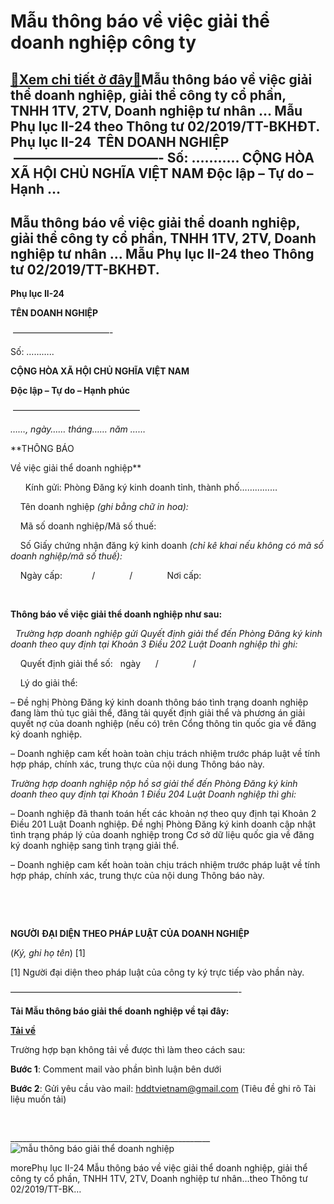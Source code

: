 Mẫu thông báo về việc giải thể doanh nghiệp công ty
===================================================

[:gift:Xem chi tiết ở đây:gift:](https://hddtvn.com/mau-thong-bao-ve-viec-giai-the-doanh-nghiep-cong-ty/)Mẫu thông báo về việc giải thể doanh nghiệp, giải thể công ty cổ phần, TNHH 1TV, 2TV, Doanh nghiệp tư nhân … Mẫu Phụ lục II-24 theo Thông tư 02/2019/TT-BKHĐT. Phụ lục II-24  TÊN DOANH NGHIỆP  ———————————- Số: ……….. CỘNG HÒA XÃ HỘI CHỦ NGHĨA VIỆT NAM Độc lập – Tự do – Hạnh …
----------------------------------------------------------------------------------------------------------------------------------------------------------------------------------------------------------------------------------------------------------------------------------



Mẫu thông báo về việc giải thể doanh nghiệp, giải thể công ty cổ phần, TNHH 1TV, 2TV, Doanh nghiệp tư nhân … Mẫu Phụ lục II-24 theo Thông tư 02/2019/TT-BKHĐT.
----------------------------------------------------------------------------------------------------------------------------------------------------------------



**Phụ lục II-24**




**TÊN DOANH NGHIỆP**  

  ———————————-  
  

 Số: ………..

**CỘNG HÒA XÃ HỘI CHỦ NGHĨA VIỆT NAM**  

**Độc lập – Tự do – Hạnh phúc**  

  ——————————————–  
  

*……, ngày…… tháng…… năm ……*





  

**THÔNG BÁO  

 Về việc giải thể doanh nghiệp**  

  
    Kính gửi: Phòng Đăng ký kinh doanh tỉnh, thành phố……………  

    Tên doanh nghiệp *(ghi bằng chữ in hoa):*              

    Mã số doanh nghiệp/Mã số thuế:             

    Số Giấy chứng nhận đăng ký kinh doanh *(chỉ kê khai nếu không có mã số doanh nghiệp/mã số thuế):*  

    Ngày cấp:            /              /              Nơi cấp:  

       



**Thông báo về việc giải thể doanh nghiệp như sau:**  

  
*Trường hợp doanh nghiệp gửi Quyết định giải thể đến Phòng Đăng ký kinh doanh theo quy định tại Khoản 3 Điều 202 Luật Doanh nghiệp thì ghi:*  

    Quyết định giải thể số:   ngày      /              /               

    Lý do giải thể:     

– Đề nghị Phòng Đăng ký kinh doanh thông báo tình trạng doanh nghiệp đang làm thủ tục giải thể, đăng tải quyết định giải thể và phương án giải quyết nợ của doanh nghiệp (nếu có) trên Cổng thông tin quốc gia về đăng ký doanh nghiệp.  

– Doanh nghiệp cam kết hoàn toàn chịu trách nhiệm trước pháp luật về tính hợp pháp, chính xác, trung thực của nội dung Thông báo này.


*Trường hợp doanh nghiệp nộp hồ sơ giải thể đến Phòng Đăng ký kinh doanh theo quy định tại Khoản 1 Điều 204 Luật Doanh nghiệp thì ghi:*  

– Doanh nghiệp đã thanh toán hết các khoản nợ theo quy định tại Khoản 2 Điều 201 Luật Doanh nghiệp. Đề nghị Phòng Đăng ký kinh doanh cập nhật tình trạng pháp lý của doanh nghiệp trong Cơ sở dữ liệu quốc gia về đăng ký doanh nghiệp sang tình trạng giải thể.


– Doanh nghiệp cam kết hoàn toàn chịu trách nhiệm trước pháp luật về tính hợp pháp, chính xác, trung thực của nội dung Thông báo này.






   

  

**NGƯỜI** **ĐẠI DIỆN THEO PHÁP LUẬT CỦA DOANH NGHIỆP**  

 (*Ký, ghi họ tên*) [1]




  

  



[1] Người đại diện theo pháp luật của công ty ký trực tiếp vào phần này.
  



 ——————————————————————————-


**Tải Mẫu thông báo giải thể doanh nghiệp về tại đây:**



[**Tải về**](https://dangkykinhdoanh.gov.vn/Images/FileVanBan/_phulucii-24.docx "tải mẫu phụ lục ii-24")

Trường hợp bạn không tải về được thì làm theo cách sau:  

**Bước 1**: Comment mail vào phần bình luận bên dưới  

**Bước 2**: Gửi yêu cầu vào mail: hddtvietnam@gmail.com (Tiêu đề ghi rõ Tài liệu muốn tải)






  

\_\_\_\_\_\_\_\_\_\_\_\_\_\_\_\_\_\_\_\_\_\_\_\_\_\_\_\_\_\_\_\_\_\_\_\_\_\_\_\_\_\_\_\_\_\_\_\_\_\_
![mẫu thông báo giải thể doanh nghiệp](https://hddtvn.com/wp-content/uploads/2021/01/mau-thong-bao-giai-the-doanh-nghiep.png "mẫu thông báo giải thể doanh nghiệp")


morePhụ lục II-24 Mẫu thông báo về việc giải thể doanh nghiệp, giải thể công ty cổ phần, TNHH 1TV, 2TV, Doanh nghiệp tư nhân…theo Thông tư 02/2019/TT-BK…

